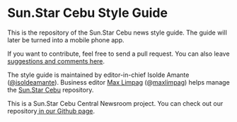 Sun.Star Cebu Style Guide
===========

This is the repository of the Sun.Star Cebu news style guide. The guide will later be turned into a mobile phone app.

If you want to contribute, feel free to send a pull request. You can also leave [suggestions and comments here](https://github.com/SunStarCebu/style-guide/issues "suggestions and comments here.").

The style guide is maintained by editor-in-chief Isolde Amante ([@isoldeamante](https://github.com/SunStarCebu/style-guide/issues "Sol Amante")). Business editor [Max Limpag](http://max.limpag.com) (@[maxlimpag](http://maxlimpag.github.io/)) helps manage the [Sun.Star Cebu](http://sunstarcebu.github.io/) repository.  

This is a Sun.Star Cebu Central Newsroom project. You can check out our repository[ in our Github page](https://github.com/SunStarCebu/style-guide/issues "Sun.Star Cebu Github").

